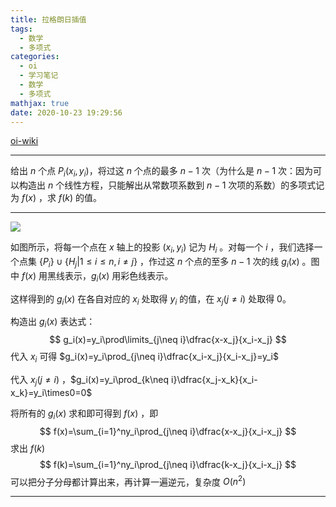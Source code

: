 ```yaml
---
title: 拉格朗日插值
tags:
  - 数学
  - 多项式
categories:
  - oi
  - 学习笔记
  - 数学
  - 多项式
mathjax: true
date: 2020-10-23 19:29:56
---
```

[oi-wiki](https://oi-wiki.org/math/poly/lagrange/)

----

给出 $n$ 个点 $P_i(x_i,y_i)$，将过这 $n$ 个点的最多 $n-1$ 次（为什么是 $n-1$ 次：因为可以构造出 $n$ 个线性方程，只能解出从常数项系数到 $n-1$ 次项的系数）的多项式记为 $f(x)$ ，求 $f(k)$ 的值。

 <!-- more -->

----

![](lagrange/lagrange-interpolation.png)

如图所示，将每一个点在 $x$ 轴上的投影 $(x_i,y_i)$ 记为 $H_i$ 。对每一个 $i$ ，我们选择一个点集 $\{P_i\}\cup\{H_j|1\le i\le n,i\neq j\}$ ，作过这 $n$ 个点的至多 $n-1$ 次的线 $g_i(x)$ 。图中 $f(x)$ 用黑线表示，$g_i(x)$ 用彩色线表示。

这样得到的 $g_i(x)$ 在各自对应的 $x_i$ 处取得 $y_i$ 的值，在 $x_j(j\neq i)$ 处取得 $0$。

构造出 $g_i(x)$ 表达式：
$$
g_i(x)=y_i\prod\limits_{j\neq i}\dfrac{x-x_j}{x_i-x_j}
$$
代入 $x_i$ 可得 $g_i(x)=y_i\prod_{j\neq i}\dfrac{x_i-x_j}{x_i-x_j}=y_i$

代入 $x_j(j\neq i)$ ，$g_i(x)=y_i\prod_{k\neq i}\dfrac{x_j-x_k}{x_i-x_k}=y_i\times0=0$

将所有的 $g_i(x)$ 求和即可得到 $f(x)$ ，即
$$
f(x)=\sum_{i=1}^ny_i\prod_{j\neq i}\dfrac{x-x_j}{x_i-x_j}
$$
求出 $f(k)$ 
$$
f(k)=\sum_{i=1}^ny_i\prod_{j\neq i}\dfrac{k-x_j}{x_i-x_j}
$$
可以把分子分母都计算出来，再计算一遍逆元，复杂度 $O(n^2)$

----
